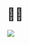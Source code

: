 # :space_invader::purple_heart:
![](https://img.shields.io/badge/Code-React-informational?style=flat&logo=react&color=61DAFB)
